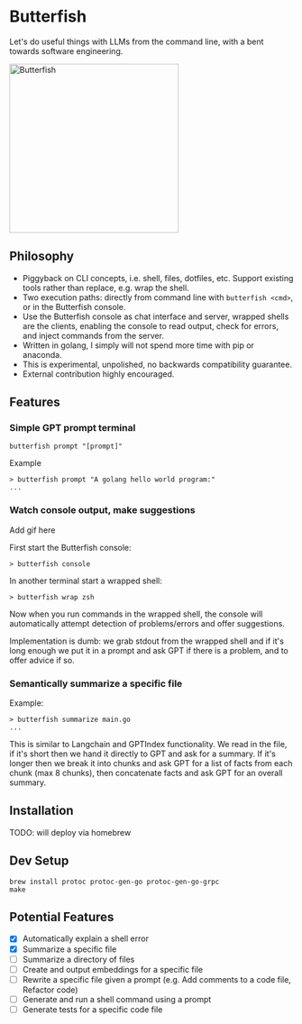 # Butterfish

Let's do useful things with LLMs from the command line, with a bent towards software engineering.

<img src="https://github.com/bakks/butterfish/raw/main/assets/butterfish.png" alt="Butterfish" width="300px" height="300px" />

## Philosophy

- Piggyback on CLI concepts, i.e. shell, files, dotfiles, etc. Support existing tools rather than replace, e.g. wrap the shell.
- Two execution paths: directly from command line with `butterfish <cmd>`, or in the Butterfish console.
- Use the Butterfish console as chat interface and server, wrapped shells are the clients, enabling the console to read output, check for errors, and inject commands from the server.
- Written in golang, I simply will not spend more time with pip or anaconda.
- This is experimental, unpolished, no backwards compatibility guarantee.
- External contribution highly encouraged.

## Features

### Simple GPT prompt terminal

```
butterfish prompt "[prompt]"
```

Example

```
> butterfish prompt "A golang hello world program:"
...
```

### Watch console output, make suggestions

Add gif here

First start the Butterfish console:

```
> butterfish console
```

In another terminal start a wrapped shell:

```
> butterfish wrap zsh
```

Now when you run commands in the wrapped shell, the console will automatically
attempt detection of problems/errors and offer suggestions.

Implementation is dumb: we grab stdout from the wrapped shell and if it's long
enough we put it in a prompt and ask GPT if there is a problem, and to offer
advice if so.

### Semantically summarize a specific file

Example:

```
> butterfish summarize main.go
...
```

This is similar to Langchain and GPTIndex functionality. We read in the file,
if it's short then we hand it directly to GPT and ask for a summary. If it's
longer then we break it into chunks and ask GPT for a list of facts from each
chunk (max 8 chunks), then concatenate facts and ask GPT for an overall
summary.

## Installation

TODO: will deploy via homebrew

## Dev Setup

```
brew install protoc protoc-gen-go protoc-gen-go-grpc
make
```

## Potential Features

- [x] Automatically explain a shell error
- [x] Summarize a specific file
- [ ] Summarize a directory of files
- [ ] Create and output embeddings for a specific file
- [ ] Rewrite a specific file given a prompt (e.g. Add comments to a code file, Refactor code)
- [ ] Generate and run a shell command using a prompt
- [ ] Generate tests for a specific code file

